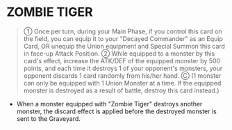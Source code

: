 # ZOMBIE TIGER

> ① Once per turn, during your Main Phase, if you control this card on the field, you can equip it to your "Decayed Commander" as an Equip Card, OR unequip the Union equipment and Special Summon this card in face-up Attack Position. ② While equipped to a monster by this card's effect, increase the ATK/DEF of the equipped monster by 500 points, and each time it destroys 1 of your opponent's monsters, your opponent discards 1 card randomly from his/her hand. Ⓒ (1 monster can only be equipped with 1 Union Monster at a time. If the equipped monster is destroyed as a result of battle, destroy this card instead.)

*   When a monster equipped with "Zombie Tiger" destroys another monster, the discard effect is applied before the destroyed monster is sent to the Graveyard.
